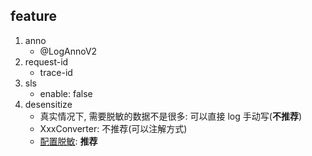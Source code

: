 ## feature

1. anno
    - @LogAnnoV2
2. request-id
    - trace-id
3. sls
    - enable: false
4. desensitize
    - 真实情况下, 需要脱敏的数据不是很多: 可以直接 log 手动写(**不推荐**)
    - XxxConverter: 不推荐(可以注解方式)
    - [配置脱敏](https://github.com/liuchengyin01/LogbackDesensitization): **推荐**
